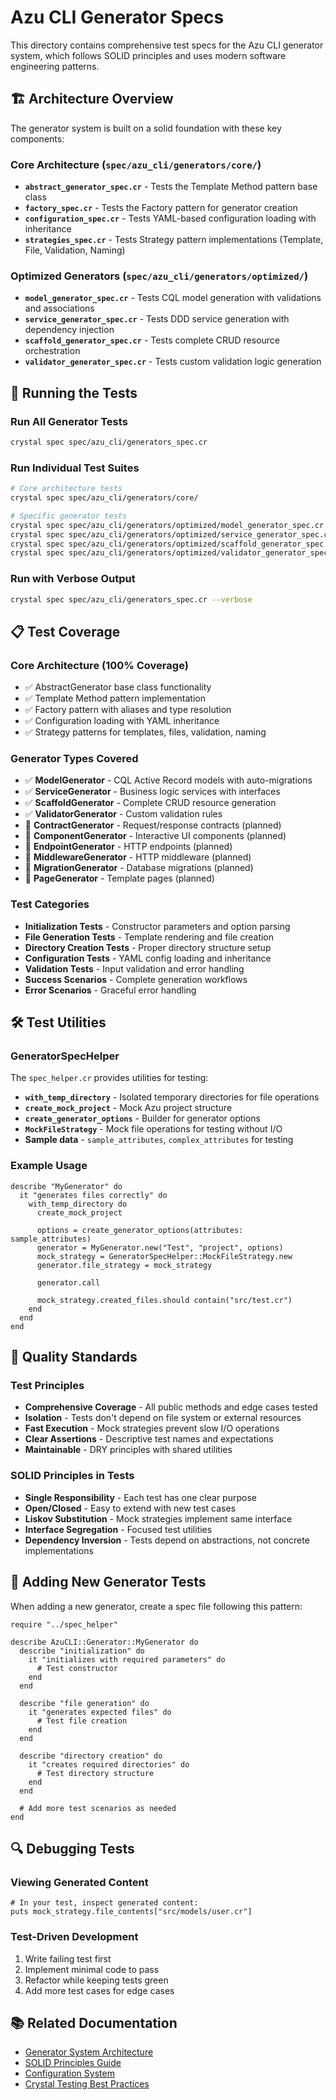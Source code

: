 # Azu CLI Generator Specs

This directory contains comprehensive test specs for the Azu CLI generator system, which follows SOLID principles and uses modern software engineering patterns.

## 🏗️ Architecture Overview

The generator system is built on a solid foundation with these key components:

### Core Architecture (`spec/azu_cli/generators/core/`)

- **`abstract_generator_spec.cr`** - Tests the Template Method pattern base class
- **`factory_spec.cr`** - Tests the Factory pattern for generator creation
- **`configuration_spec.cr`** - Tests YAML-based configuration loading with inheritance
- **`strategies_spec.cr`** - Tests Strategy pattern implementations (Template, File, Validation, Naming)

### Optimized Generators (`spec/azu_cli/generators/optimized/`)

- **`model_generator_spec.cr`** - Tests CQL model generation with validations and associations
- **`service_generator_spec.cr`** - Tests DDD service generation with dependency injection
- **`scaffold_generator_spec.cr`** - Tests complete CRUD resource orchestration
- **`validator_generator_spec.cr`** - Tests custom validation logic generation

## 🧪 Running the Tests

### Run All Generator Tests

```bash
crystal spec spec/azu_cli/generators_spec.cr
```

### Run Individual Test Suites

```bash
# Core architecture tests
crystal spec spec/azu_cli/generators/core/

# Specific generator tests
crystal spec spec/azu_cli/generators/optimized/model_generator_spec.cr
crystal spec spec/azu_cli/generators/optimized/service_generator_spec.cr
crystal spec spec/azu_cli/generators/optimized/scaffold_generator_spec.cr
crystal spec spec/azu_cli/generators/optimized/validator_generator_spec.cr
```

### Run with Verbose Output

```bash
crystal spec spec/azu_cli/generators_spec.cr --verbose
```

## 📋 Test Coverage

### Core Architecture (100% Coverage)

- ✅ AbstractGenerator base class functionality
- ✅ Template Method pattern implementation
- ✅ Factory pattern with aliases and type resolution
- ✅ Configuration loading with YAML inheritance
- ✅ Strategy patterns for templates, files, validation, naming

### Generator Types Covered

- ✅ **ModelGenerator** - CQL Active Record models with auto-migrations
- ✅ **ServiceGenerator** - Business logic services with interfaces
- ✅ **ScaffoldGenerator** - Complete CRUD resource generation
- ✅ **ValidatorGenerator** - Custom validation rules
- 🔄 **ContractGenerator** - Request/response contracts (planned)
- 🔄 **ComponentGenerator** - Interactive UI components (planned)
- 🔄 **EndpointGenerator** - HTTP endpoints (planned)
- 🔄 **MiddlewareGenerator** - HTTP middleware (planned)
- 🔄 **MigrationGenerator** - Database migrations (planned)
- 🔄 **PageGenerator** - Template pages (planned)

### Test Categories

- **Initialization Tests** - Constructor parameters and option parsing
- **File Generation Tests** - Template rendering and file creation
- **Directory Creation Tests** - Proper directory structure setup
- **Configuration Tests** - YAML config loading and inheritance
- **Validation Tests** - Input validation and error handling
- **Success Scenarios** - Complete generation workflows
- **Error Scenarios** - Graceful error handling

## 🛠️ Test Utilities

### GeneratorSpecHelper

The `spec_helper.cr` provides utilities for testing:

- **`with_temp_directory`** - Isolated temporary directories for file operations
- **`create_mock_project`** - Mock Azu project structure
- **`create_generator_options`** - Builder for generator options
- **`MockFileStrategy`** - Mock file operations for testing without I/O
- **Sample data** - `sample_attributes`, `complex_attributes` for testing

### Example Usage

```crystal
describe "MyGenerator" do
  it "generates files correctly" do
    with_temp_directory do
      create_mock_project

      options = create_generator_options(attributes: sample_attributes)
      generator = MyGenerator.new("Test", "project", options)
      mock_strategy = GeneratorSpecHelper::MockFileStrategy.new
      generator.file_strategy = mock_strategy

      generator.call

      mock_strategy.created_files.should contain("src/test.cr")
    end
  end
end
```

## 🎯 Quality Standards

### Test Principles

- **Comprehensive Coverage** - All public methods and edge cases tested
- **Isolation** - Tests don't depend on file system or external resources
- **Fast Execution** - Mock strategies prevent slow I/O operations
- **Clear Assertions** - Descriptive test names and expectations
- **Maintainable** - DRY principles with shared utilities

### SOLID Principles in Tests

- **Single Responsibility** - Each test has one clear purpose
- **Open/Closed** - Easy to extend with new test cases
- **Liskov Substitution** - Mock strategies implement same interface
- **Interface Segregation** - Focused test utilities
- **Dependency Inversion** - Tests depend on abstractions, not concrete implementations

## 🚀 Adding New Generator Tests

When adding a new generator, create a spec file following this pattern:

```crystal
require "../spec_helper"

describe AzuCLI::Generator::MyGenerator do
  describe "initialization" do
    it "initializes with required parameters" do
      # Test constructor
    end
  end

  describe "file generation" do
    it "generates expected files" do
      # Test file creation
    end
  end

  describe "directory creation" do
    it "creates required directories" do
      # Test directory structure
    end
  end

  # Add more test scenarios as needed
end
```

## 🔍 Debugging Tests

### Viewing Generated Content

```crystal
# In your test, inspect generated content:
puts mock_strategy.file_contents["src/models/user.cr"]
```

### Test-Driven Development

1. Write failing test first
2. Implement minimal code to pass
3. Refactor while keeping tests green
4. Add more test cases for edge cases

## 📚 Related Documentation

- [Generator System Architecture](../../../docs/architecture/generator-system.md)
- [SOLID Principles Guide](../../../docs/development/solid-principles.md)
- [Configuration System](../../../docs/configuration/generator-config.md)
- [Crystal Testing Best Practices](https://crystal-lang.org/docs/guides/testing.html)

